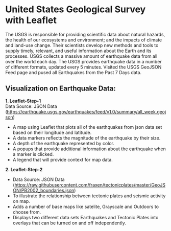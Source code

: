 # United States Geological Survey with Leaflet
The USGS is responsible for providing scientific data about natural hazards, the health of our ecosystems and environment; and the impacts of climate and land-use change. Their scientists develop new methods and tools to supply timely, relevant, and useful information about the Earth and its processes. USGS collects a massive amount of earthquake data from all over the world each day. The USGS provides earthquake data in a number of different formats, updated every 5 minutes. Visited the USGS GeoJSON Feed page and pused all Earthquakes from the Past 7 Days data. 
 
## Visualization on Earthquake Data:

**1. Leaflet-Step-1**  
Data Source: JSON Data (https://earthquake.usgs.gov/earthquakes/feed/v1.0/summary/all_week.geojson)
- A map using Leaflet that plots all of the earthquakes from json data set based on their longitude and latitude.
- A data markers reflects the magnitude of the earthquake by their size.
- A depth of the earthquake represented by color.
- A popups that provide additional information about the earthquake when a marker is clicked.
- A legend that will provide context for map data.

**2. Leaflet-Step-2** 
- Data Source: JSON Data (https://raw.githubusercontent.com/fraxen/tectonicplates/master/GeoJSON/PB2002_boundaries.json)
- To illustrate the relationship between tectonic plates and seismic activity on map.
- Adds a number of base maps like satelite, Grayscale and Outdoors to choose from.  
- Displays two different data sets Earthquakes and Tectonic Plates into overlays that can be turned on and off independently.
